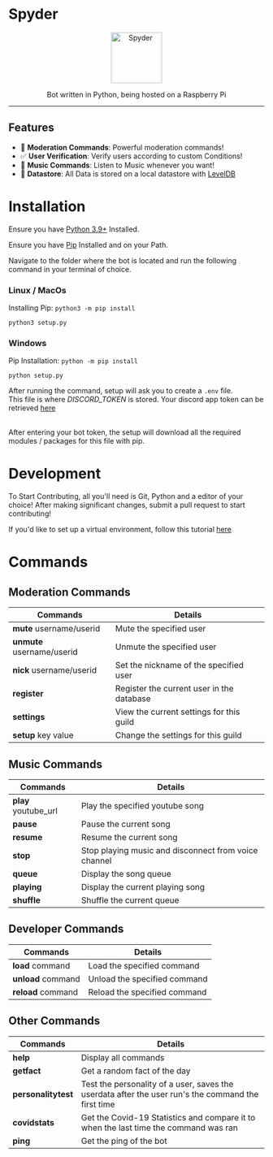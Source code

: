 # Spyder 
<div align="center">
    <a href="https://github.com/royce-mathew/Spyder">
    <img src="https://cdn.discordapp.com/app-icons/730171191632986234/beda4acd239d66c261541edad187e95e.png" alt="Spyder" height="100" />
    <a/>
    <p>
      Bot written in Python, being hosted on a Raspberry Pi
    </p>
</div>

<hr />

## Features
- 🔨 **Moderation Commands**: Powerful moderation commands!
- ✅ **User Verification**: Verify users according to custom Conditions!
- 🎵 **Music Commands**: Listen to Music whenever you want!
- 💾 **Datastore**: All Data is stored on a local datastore with [LevelDB](https://github.com/google/leveldb)

# Installation
Ensure you have [Python 3.9+](https://www.python.org/downloads/) Installed.

Ensure you have [Pip](https://pip.pypa.io/en/stable/installation/) Installed and on your Path.

Navigate to the folder where the bot is located and run the following command in your terminal of choice.

### Linux / MacOs <br/>
Installing Pip: `python3 -m pip install`
```console
python3 setup.py 
```
### Windows <br/>
Pip Installation: `python -m pip install`
```console
python setup.py
```
After running the command, setup will ask you to create a `.env` file. <br/>
This file is where *DISCORD_TOKEN* is stored. Your discord app token can be retrieved [here](https://discord.com/developers/)<br/><br/>

After entering your bot token, the setup will download all the required modules / packages for this file with pip.


# Development
To Start Contributing, all you'll need is Git, Python and a editor of your choice! After making significant changes, submit a pull request to start contributing!

If you'd like to set up a virtual environment, follow this tutorial [here](https://docs.python.org/3/library/venv.html)

# Commands
## Moderation Commands
Commands | Details
------------ | -------------
**mute** username/userid | Mute the specified user
**unmute** username/userid | Unmute the specified user
**nick** username/userid | Set the nickname of the specified user
**register** | Register the current user in the database
**settings** | View the current settings for this guild
**setup** key value | Change the settings for this guild 

## Music Commands
Commands | Details
------------ | -------------
**play** youtube_url | Play the specified youtube song
**pause** | Pause the current song
**resume** | Resume the current song
**stop** | Stop playing music and disconnect from voice channel
**queue** | Display the song queue
**playing** | Display the current playing song
**shuffle** | Shuffle the current queue

## Developer Commands
Commands | Details
------------ | -------------
**load** command | Load the specified command
**unload** command | Unload the specified command
**reload** command | Reload the specified command

## Other Commands
Commands | Details
------------ | -------------
**help** | Display all commands
**getfact** | Get a random fact of the day
**personalitytest** | Test the personality of a user, saves the userdata after the user run's the command the first time
**covidstats** | Get the Covid-19 Statistics and compare it to when the last time the command was ran
**ping** | Get the ping of the bot